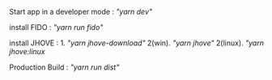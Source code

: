 Start app in a developer mode : *"yarn dev"*

install FIDO : *"yarn run fido"*

install JHOVE : 1. *"yarn jhove-download"*
                2(win). *"yarn jhove"* 
                2(linux). *"yarn jhove:linux*

Production Build : *"yarn run dist"*
